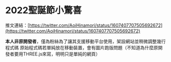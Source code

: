 # 2022聖誕節小驚喜
推文連結：[https://twitter.com/AoiHinamori/status/1607407707505692672](https://twitter.com/AoiHinamori/status/1607407707505692672)

**本人非原開發者**，僅為粉絲為了讓其支援移動平台使用，架設網站並稍微調整幾行程式碼
原始程式碼若單純放在移動裝置，會有圖片跑版問題（不知道為什麼原開發者要用THREE.js來寫，明明只是單純的網頁）
